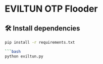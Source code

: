 # EVILTUN OTP Flooder

## 🛠️ Install dependencies

```bash
pip install -r requirements.txt

```bash
python eviltun.py

